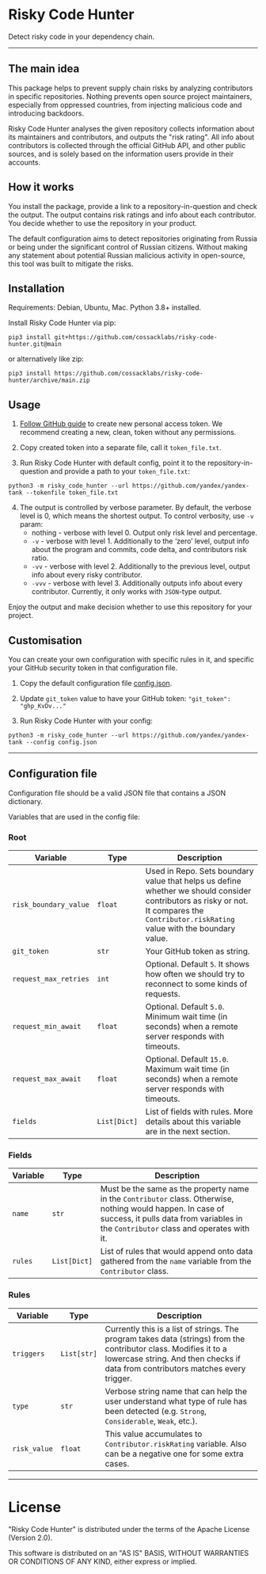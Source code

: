 # Risky Code Hunter

Detect risky code in your dependency chain.

---

## The main idea

This package helps to prevent supply chain risks by analyzing contributors in specific repositories. Nothing prevents open source project maintainers, especially from oppressed countries, from injecting malicious code and introducing backdoors.

Risky Code Hunter analyses the given repository collects information about its maintainers and contributors, and outputs the "risk rating". All info about contributors is collected through the official GitHub API, and other public sources, and is solely based on the information users provide in their accounts.

## How it works

You install the package, provide a link to a repository-in-question and check the output. The output contains risk ratings and info about each contributor. You decide whether to use the repository in your product.

The default configuration aims to detect repositories originating from Russia or being under the significant control of Russian citizens. Without making any statement about potential Russian malicious activity in open-source, this tool was built to mitigate the risks.

## Installation

Requirements: Debian, Ubuntu, Mac. Python 3.8+ installed.

Install Risky Code Hunter via pip:

```
pip3 install git+https://github.com/cossacklabs/risky-code-hunter.git@main 
```

or alternatively like zip:
```
pip3 install https://github.com/cossacklabs/risky-code-hunter/archive/main.zip 
```

## Usage

1. [Follow GitHub guide](https://docs.github.com/en/authentication/keeping-your-account-and-data-secure/creating-a-personal-access-token) to create new personal access token. We recommend creating a new, clean, token without any permissions.

2. Copy created token into a separate file, call it `token_file.txt`.

3. Run Risky Code Hunter with default config, point it to the repository-in-question and provide a path to your `token_file.txt`:

```
python3 -m risky_code_hunter --url https://github.com/yandex/yandex-tank --tokenfile token_file.txt
```

4. The output is controlled by verbose parameter. By default, the verbose level is 0, which means the shortest  output. To control verbosity, use `-v` param:
   - nothing 	- verbose with level 0. Output only risk level and percentage.
   - `-v`   	- verbose with level 1. Additionally to the ‘zero’ level, output info about the program and commits, code delta, and contributors risk ratio.
   - `-vv`  	- verbose with level 2. Additionally to the previous level, output info about every risky contributor.
   - `-vvv` 	- verbose with level 3. Additionally outputs info about every contributor. Currently, it only works with `JSON`-type output.

Enjoy the output and make decision whether to use this repository for your project.

## Customisation

You can create your own configuration with specific rules in it, and specific your GitHub security token in that configuration file.

1. Copy the default configuration file [config.json](https://github.com/cossacklabs/risky-code-hunter/blob/main/examples/config.json).

2. Update `git_token` value to have your GitHub token: `"git_token": "ghp_KvDv..."`

3. Run Risky Code Hunter with your config:

```
python3 -m risky_code_hunter --url https://github.com/yandex/yandex-tank --config config.json
```

---

## Configuration file

Configuration file should be a valid JSON file that contains a JSON dictionary.

Variables that are used in the config file:

### Root
| Variable              | Type         | Description                                                                                                                                                                             | 
|-----------------------|--------------|-----------------------------------------------------------------------------------------------------------------------------------------------------------------------------------------|
| `risk_boundary_value` | `float`      | Used in Repo. Sets boundary value that helps us define whether we should consider contributors as risky or not. It compares the `Contributor.riskRating` value with the boundary value. |
| `git_token`           | `str`        | Your GitHub token as string.                                                                                                                                                            |
| `request_max_retries` | `int`        | Optional. Default `5`. It shows how often we should try to reconnect to some kinds of requests.                                                                                         |
| `request_min_await`   | `float`      | Optional. Default `5.0`. Minimum wait time (in seconds) when a remote server responds with timeouts.                                                                                    |
| `request_max_await`   | `float`      | Optional. Default `15.0`. Maximum wait time (in seconds) when a remote server responds with timeouts.                                                                                   |
| `fields`              | `List[Dict]` | List of fields with rules. More details about this variable are in the next section.                                                                                                    |

### Fields
| Variable | Type         | Description                                                                                                                                                                                          | 
|----------|--------------|------------------------------------------------------------------------------------------------------------------------------------------------------------------------------------------------------|
| `name`   | `str`        | Must be the same as the property name in the `Contributor` class. Otherwise, nothing would happen. In case of success, it pulls data from variables in the `Contributor` class and operates with it. |
| `rules`  | `List[Dict]` | List of rules that would append onto data gathered from the `name` variable from the `Contributor` class.                                                                                            |
### Rules
| Variable     | Type        | Description                                                                                                                                                                                           | 
|--------------|-------------|-------------------------------------------------------------------------------------------------------------------------------------------------------------------------------------------------------|
| `triggers`   | `List[str]` | Currently this is a list of strings. The program takes data (strings) from the contributor class. Modifies it to a lowercase string. And then checks if data from contributors matches every trigger. |
| `type`       | `str`       | Verbose string name that can help the user understand what type of rule has been detected (e.g. `Strong`, `Considerable`, `Weak`, etc.).                                                              |
| `risk_value` | `float`     | This value accumulates to `Contributor.riskRating` variable. Also can be a negative one for some extra cases.                                                                                         |
---

# License

"Risky Code Hunter" is distributed under the terms of the Apache License (Version 2.0).

This software is distributed on an "AS IS" BASIS, WITHOUT WARRANTIES OR CONDITIONS OF ANY KIND, either express or implied.


